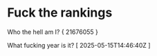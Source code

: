 # Fuck the rankings

Who the hell am I?
{ 21676055 }

What fucking year is it?
[ 2025-05-15T14:46:40Z ]
